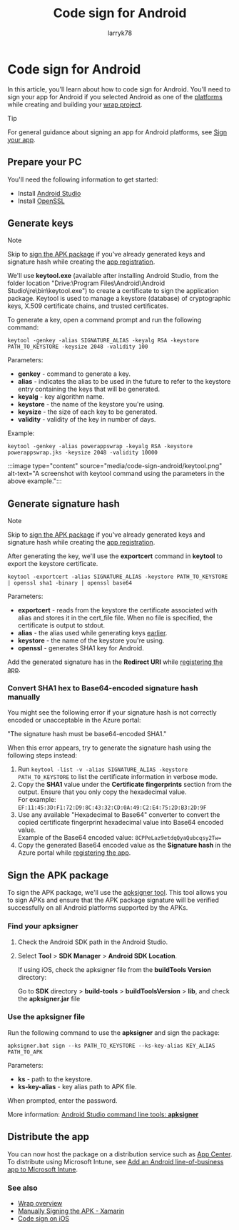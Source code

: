 ﻿---
title: Code sign for Android
description: Learn about how to code sign for Android for Power Apps wrap.
author: larryk78
ms.topic: article
ms.custom: canvas
ms.reviewer: tapanm
ms.date: 05/31/2022
ms.subservice: canvas-maker
ms.author: lknibb
search.audienceType: 
  - maker
search.app: 
  - PowerApps
contributors:
  - tapanm-msft
  - larryk78
---

# Code sign for Android

In this article, you'll learn about how to code sign for Android. You'll need to sign your app for Android if you selected Android as one of the [platforms](overview.md#app-platforms) while creating and building your [wrap project](how-to.md#create-a-wrap-project).

> [!TIP]
> For general guidance about signing an app for Android platforms, see [Sign your app](https://developer.android.com/studio/publish/app-signing).

## Prepare your PC

You'll need the following information to get started:

- Install [Android Studio](https://developer.android.com/studio)
- Install [OpenSSL](https://www.openssl.org/)

## Generate keys

> [!NOTE]
> Skip to [sign the APK package](#sign-the-apk-package) if you've already generated keys and signature hash while creating the [app registration](how-to.md#app-registration).

We'll use **keytool.exe** (available after installing Android Studio, from the folder location "Drive:\Program Files\Android\Android Studio\jre\bin\keytool.exe") to create a certificate to sign the application package. Keytool is used to manage a keystore (database) of cryptographic keys, X.509 certificate chains, and trusted certificates.

To generate a key, open a command prompt and run the following command:

`keytool -genkey -alias SIGNATURE_ALIAS -keyalg RSA -keystore PATH_TO_KEYSTORE -keysize 2048 -validity 100`

Parameters:

- **genkey** - command to generate a key.
- **alias** - indicates the alias to be used in the future to refer to the keystore entry containing the keys that will be generated.
- **keyalg** - key algorithm name.
- **keystore** - the name of the keystore you're using.
- **keysize** - the size of each key to be generated.
- **validity** - validity of the key in number of days.

Example:

`keytool -genkey -alias powerappswrap -keyalg RSA -keystore powerappswrap.jks -keysize 2048 -validity 10000`

:::image type="content" source="media/code-sign-android/keytool.png" alt-text="A screenshot with keytool command using the parameters in the above example.":::

## Generate signature hash

> [!NOTE]
> Skip to [sign the APK package](#sign-the-apk-package) if you've already generated keys and signature hash while creating the [app registration](how-to.md#app-registration).

After generating the key, we'll use the **exportcert** command in **keytool** to export the keystore certificate.

`keytool -exportcert -alias SIGNATURE_ALIAS -keystore PATH_TO_KEYSTORE | openssl sha1 -binary | openssl base64`

Parameters:

- **exportcert** - reads from the keystore the certificate associated with alias and stores it in the cert_file file. When no file is specified, the certificate is output to stdout.
- **alias** - the alias used while generating keys [earlier](#generate-keys).
- **keystore** - the name of the keystore you're using.
- **openssl** - generates SHA1 key for Android.

Add the generated signature has in the **Redirect URI** while [registering the app](how-to.md#app-registration).

### Convert SHA1 hex to Base64-encoded signature hash manually

You might see the following error if your signature hash is not correctly encoded or unacceptable in the Azure portal:

"The signature hash must be base64-encoded SHA1."

When this error appears, try to generate the signature hash using the following steps instead:

1. Run `keytool -list -v -alias SIGNATURE_ALIAS -keystore PATH_TO_KEYSTORE` to list the certificate information in verbose mode.
1. Copy the **SHA1** value under the **Certificate fingerprints** section from the output. Ensure that you only copy the hexadecimal value.
    <br> For example: `EF:11:45:3D:F1:72:D9:8C:43:32:CD:0A:49:C2:E4:75:2D:B3:2D:9F`
1. Use any available "Hexadecimal to Base64" converter to convert the copied certificate fingerprint hexadecimal value into Base64 encoded value.
    <br> Example of the Base64 encoded value: `8CPPeLaz9etdqQyaQubcqsy2Tw=`
1. Copy the generated Base64 encoded value as the **Signature hash** in the Azure portal while [registering the app](how-to.md#app-registration).

## Sign the APK package

To sign the APK package, we'll use the [apksigner tool](https://developer.android.com/studio/command-line/apksigner). This tool allows you to sign APKs and ensure that the APK package signature will be verified successfully on all Android platforms supported by the APKs.

### Find your apksigner

1. Check the Android SDK path in the Android Studio.
1. Select **Tool** > **SDK Manager** > **Android SDK Location**.

    If using iOS, check the apksigner file from the **buildTools Version** directory:

    Go to **SDK** directory > **build-tools** > **buildToolsVersion** > **lib**, and check the **apksigner.jar** file 

### Use the apksigner file

Run the following command to use the **apksigner** and sign the package:

`apksigner.bat sign --ks PATH_TO_KEYSTORE --ks-key-alias KEY_ALIAS PATH_TO_APK`

Parameters:

- **ks** - path to the keystore.
- **ks-key-alias** - key alias path to APK file.

When prompted, enter the password.

More information: [Android Studio command line tools: **apksigner**](https://developer.android.com/studio/command-line/apksigner)

## Distribute the app

You can now host the package on a distribution service such as [App Center](how-to.md#test-and-distribute-mobile-app-package). To distribute using Microsoft Intune, see [Add an Android line-of-business app to Microsoft Intune](/mem/intune/apps/lob-apps-android).

### See also

- [Wrap overview](overview.md)
- [Manually Signing the APK - Xamarin](/xamarin/android/deploy-test/signing/manually-signing-the-apk)
- [Code sign on iOS](code-sign-ios.md)
